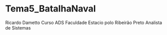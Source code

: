 # Tema5_BatalhaNaval
Ricardo Dametto Curso ADS Faculdade Estacio polo Ribeirão Preto
Analista de Sistemas